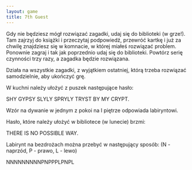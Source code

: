 ```yaml
---
layout: game
title: 7th Guest
---
```


Gdy nie będziesz mógł rozwiązać zagadki, udaj się do biblioteki (w grze!). Tam zajrzyj do książki i przeczytaj podpowiedź, przewróć kartkę i już za chwilę znajdziesz się w komnacie, w której miałeś rozwiązać problem. Ponownie zagraj i tak jak poprzednio udaj się do biblioteki. Powtórz serię czynności trzy razy, a zagadka będzie rozwiązana.
 
Działa na wszystkie zagadki, z wyjątkiem ostatniej, którą trzeba rozwiązać samodzielnie, aby ukończyć grę.
 
W kuchni należy ułożyć z puszek następujące hasło:
 
SHY GYPSY SLYLY SPRYLY TRYST BY MY CRYPT.
 
Wzór na dywanie w jednym z pokoi na I piętrze odpowiada labiryntowi.

Hasło, które należy ułożyć w bibliotece (w lunecie) brzmi:

THERE IS NO POSSIBLE WAY.

Labirynt na bezdrożach można przebyć w następujący sposób: (N - naprzód, P - prawo, L - lewo)
 
NNNNNNNNNPNPPPLPNPL
